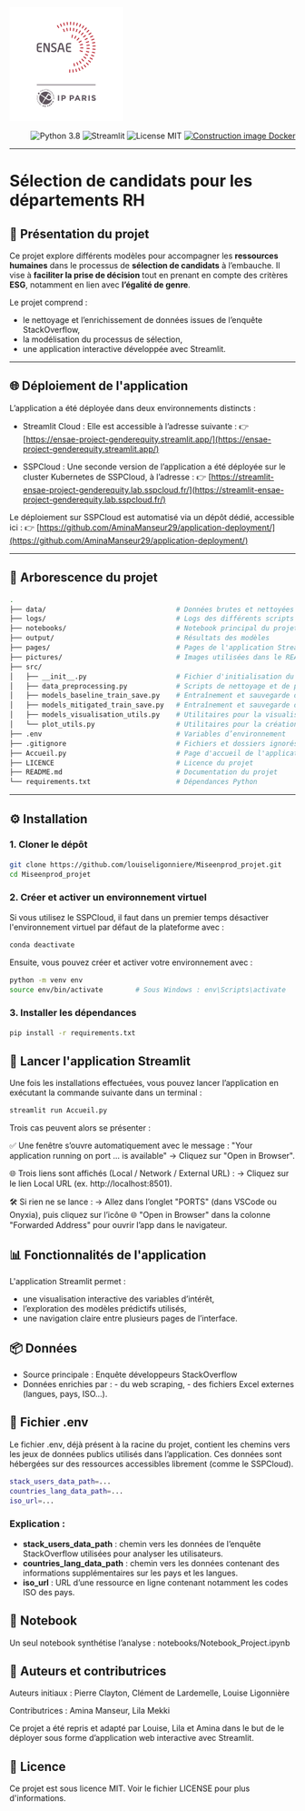 <img src="pictures/LOGO-ENSAE.png" alt="Logo ENSAE" width="200"/>

<p align="right">
  <img src="https://img.shields.io/badge/Python-3.8-blue.svg" alt="Python 3.8" />
  <img src="https://img.shields.io/badge/Streamlit-1.0-orange.svg" alt="Streamlit" />
  <img src="https://img.shields.io/badge/License-MIT-green.svg" alt="License MIT" />
  <a href="https://github.com/AminaManseur29/Miseenprod_projet/actions/workflows/prod.yaml">
    <img src="https://github.com/AminaManseur29/Miseenprod_projet/actions/workflows/prod.yaml/badge.svg" alt="Construction image Docker" />
  </a>
</p>

---

# Sélection de candidats pour les départements RH

## 🧠 Présentation du projet

Ce projet explore différents modèles pour accompagner les **ressources humaines** dans le processus de **sélection de candidats** à l’embauche. Il vise à **faciliter la prise de décision** tout en prenant en compte des critères **ESG**, notamment en lien avec **l’égalité de genre**.

Le projet comprend :
- le nettoyage et l’enrichissement de données issues de l’enquête StackOverflow,
- la modélisation du processus de sélection,
- une application interactive développée avec Streamlit.

---

## 🌐 Déploiement de l'application
L’application a été déployée dans deux environnements distincts :
- Streamlit Cloud :
Elle est accessible à l’adresse suivante :
👉 [https://ensae-project-genderequity.streamlit.app/](https://ensae-project-genderequity.streamlit.app/)

- SSPCloud : 
Une seconde version de l’application a été déployée sur le cluster Kubernetes de SSPCloud, à l’adresse :
👉 [https://streamlit-ensae-project-genderequity.lab.sspcloud.fr/](https://streamlit-ensae-project-genderequity.lab.sspcloud.fr/)

Le déploiement sur SSPCloud est automatisé via un dépôt dédié, accessible ici : 
👉 [https://github.com/AminaManseur29/application-deployment/](https://github.com/AminaManseur29/application-deployment/)

---

## 📁 Arborescence du projet

```bash
.
├── data/                                # Données brutes et nettoyées
├── logs/                                # Logs des différents scripts
├── notebooks/                           # Notebook principal du projet
├── output/                              # Résultats des modèles
├── pages/                               # Pages de l'application Streamlit
├── pictures/                            # Images utilisées dans le README
├── src/
│   ├── __init__.py                      # Fichier d'initialisation du package
│   ├── data_preprocessing.py            # Scripts de nettoyage et de préparation des données
│   ├── models_baseline_train_save.py    # Entraînement et sauvegarde des modèles de base
│   ├── models_mitigated_train_save.py   # Entraînement et sauvegarde des modèles atténués
│   ├── models_visualisation_utils.py    # Utilitaires pour la visualisation des modèles
│   └── plot_utils.py                    # Utilitaires pour la création de graphiques
├── .env                                 # Variables d’environnement
├── .gitignore                           # Fichiers et dossiers ignorés par Git
├── Accueil.py                           # Page d'accueil de l'application Streamlit
├── LICENCE                              # Licence du projet
├── README.md                            # Documentation du projet
└── requirements.txt                     # Dépendances Python

```
---

## ⚙️ Installation

### 1. Cloner le dépôt

```bash
git clone https://github.com/louiseligonniere/Miseenprod_projet.git
cd Miseenprod_projet
```

### 2. Créer et activer un environnement virtuel

Si vous utilisez le SSPCloud, il faut dans un premier temps désactiver l'environnement virtuel par défaut de la plateforme avec : 
```bash
conda deactivate
```
Ensuite, vous pouvez créer et activer votre environnement avec : 
```bash
python -m venv env
source env/bin/activate        # Sous Windows : env\Scripts\activate
```

### 3. Installer les dépendances
```bash
pip install -r requirements.txt
```

## 🚀 Lancer l'application Streamlit
Une fois les installations effectuées, vous pouvez lancer l’application en exécutant la commande suivante dans un terminal :
```bash
streamlit run Accueil.py
```

Trois cas peuvent alors se présenter :

✅ Une fenêtre s’ouvre automatiquement avec le message :
"Your application running on port ... is available"
→ Cliquez sur "Open in Browser".

🌐 Trois liens sont affichés (Local / Network / External URL) :
→ Cliquez sur le lien Local URL (ex. http://localhost:8501).

🛠 Si rien ne se lance :
→ Allez dans l’onglet "PORTS" (dans VSCode ou Onyxia),
puis cliquez sur l’icône 🌐 "Open in Browser" dans la colonne "Forwarded Address" pour ouvrir l’app dans le navigateur.

## 📊 Fonctionnalités de l'application
L'application Streamlit permet :
- une visualisation interactive des variables d’intérêt,
- l’exploration des modèles prédictifs utilisés,
- une navigation claire entre plusieurs pages de l’interface.

## 📦 Données
- Source principale : Enquête développeurs StackOverflow
- Données enrichies par : 
      - du web scraping,
      - des fichiers Excel externes (langues, pays, ISO...).

## 🔐 Fichier .env
Le fichier .env, déjà présent à la racine du projet, contient les chemins vers les jeux de données publics utilisés dans l’application. Ces données sont hébergées sur des ressources accessibles librement (comme le SSPCloud).

```bash
stack_users_data_path=...
countries_lang_data_path=...
iso_url=...
```
### Explication :
- **stack_users_data_path** : chemin vers les données de l’enquête StackOverflow utilisées pour analyser les utilisateurs.
- **countries_lang_data_path** : chemin vers les données contenant des informations supplémentaires sur les pays et les langues.
- **iso_url** : URL d’une ressource en ligne contenant notamment les codes ISO des pays.

## 📓 Notebook
Un seul notebook synthétise l’analyse : notebooks/Notebook_Project.ipynb

## 👥 Auteurs et contributrices
Auteurs initiaux : Pierre Clayton, Clément de Lardemelle, Louise Ligonnière

Contributrices : Amina Manseur, Lila Mekki

Ce projet a été repris et adapté par Louise, Lila et Amina dans le but de le déployer sous forme d’application web interactive avec Streamlit.

## 📝 Licence
Ce projet est sous licence MIT. Voir le fichier LICENSE pour plus d'informations.
